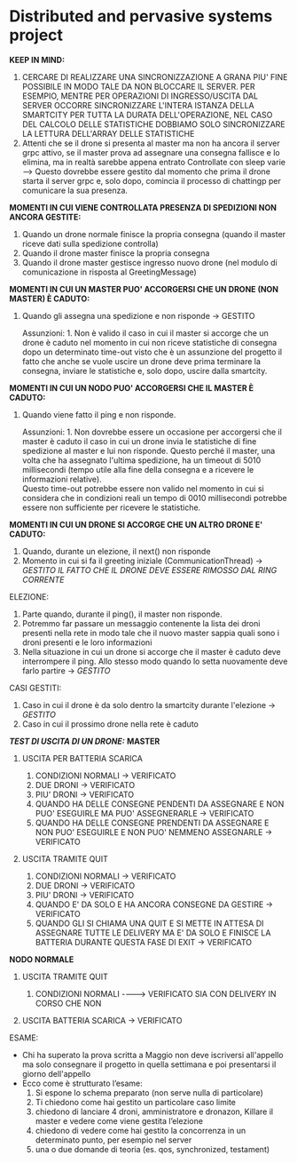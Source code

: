 # Distributed and pervasive systems project

**KEEP IN MIND:**
1. CERCARE DI REALIZZARE UNA SINCRONIZZAZIONE A GRANA PIU' FINE POSSIBILE IN MODO TALE DA NON BLOCCARE IL SERVER.
        PER ESEMPIO, MENTRE PER OPERAZIONI DI INGRESSO/USCITA DAL SERVER OCCORRE SINCRONIZZARE L'INTERA ISTANZA DELLA SMARTCITY
        PER TUTTA LA DURATA DELL'OPERAZIONE, NEL CASO DEL CALCOLO DELLE STATISTICHE DOBBIAMO SOLO SINCRONIZZARE LA LETTURA DELL'ARRAY DELLE STATISTICHE
2. Attenti che se il drone si presenta al master ma non ha ancora il server grpc attivo, se il master prova ad assegnare una consegna fallisce e lo elimina, ma in realtà sarebbe appena entrato
   Controllate con sleep varie
   --> Questo dovrebbe essere gestito dal momento che prima il drone starta il server grpc e, solo dopo, comincia il processo di chattingp per comunicare la sua presenza.


**MOMENTI IN CUI VIENE CONTROLLATA PRESENZA DI SPEDIZIONI NON ANCORA GESTITE:**
1. Quando un drone normale finisce la propria consegna (quando il master riceve dati sulla spedizione controlla)
2. Quando il drone master finisce la propria consegna 
3. Quando il drone master gestisce ingresso nuovo drone (nel modulo di comunicazione in risposta al GreetingMessage)




**MOMENTI IN CUI UN MASTER PUO' ACCORGERSI CHE UN DRONE (NON MASTER) È CADUTO:**
1.  Quando gli assegna una spedizione e non risponde -> GESTITO 


    Assunzioni: 
        1. Non è valido il caso in cui il master si accorge che un drone è caduto nel momento in cui non riceve statistiche di consegna dopo un determinato time-out
            visto che è un assunzione del progetto il fatto che anche se vuole uscire un drone deve prima terminare la consegna, inviare le statistiche e, solo dopo, 
            uscire dalla smartcity.



**MOMENTI IN CUI UN NODO PUO' ACCORGERSI CHE IL MASTER È CADUTO:**
1.  Quando viene fatto il ping e non risponde.


    Assunzioni:
        1.  Non dovrebbe essere un occasione per accorgersi che il master è caduto il caso in cui un drone invia le statistiche di fine spedizione al master e lui non risponde. 
            Questo perché il master, una volta che ha assegnato l'ultima spedizione, ha un timeout di 5010 millisecondi (tempo utile alla fine della consegna e a ricevere le informazioni
            relative).  
            Questo time-out potrebbe essere non valido nel momento in cui si considera che in condizioni reali un tempo di 0010 millisecondi potrebbe essere non sufficiente per ricevere le statistiche.


**MOMENTI IN CUI UN DRONE SI ACCORGE CHE UN ALTRO DRONE E' CADUTO:**
1. Quando, durante un elezione, il next() non risponde
2. Momento in cui si fa il greeting iniziale (CommunicationThread) -> *GESTITO IL FATTO CHE IL DRONE DEVE ESSERE RIMOSSO DAL RING CORRENTE*



ELEZIONE:
1. Parte quando, durante il ping(), il master non risponde.
2. Potremmo far passare un messaggio contenente la lista dei droni presenti nella rete in modo tale che il nuovo master sappia quali sono i droni presenti e le loro informazioni 
3. Nella situazione in cui un drone si accorge che il master è caduto deve interrompere il ping. Allo stesso modo quando lo setta nuovamente deve farlo partire -> *GESTITO*

CASI GESTITI:
1. Caso in cui il drone è da solo dentro la smartcity durante l'elezione -> *GESTITO*
2. Caso in cui il prossimo drone nella rete è caduto




**_TEST DI USCITA DI UN DRONE:_**
    **MASTER**
   1. USCITA PER BATTERIA SCARICA
       1. CONDIZIONI NORMALI -> VERIFICATO
       2. DUE DRONI -> VERIFICATO
       3. PIU' DRONI -> VERIFICATO
       4. QUANDO HA DELLE CONSEGNE PENDENTI DA ASSEGNARE E NON PUO' ESEGUIRLE MA PUO' ASSEGNERARLE -> VERIFICATO
       5. QUANDO HA DELLE CONSEGNE PRENDENTI DA ASSEGNARE E NON PUO' ESEGUIRLE E NON PUO' NEMMENO ASSEGNARLE -> VERIFICATO

   2. USCITA TRAMITE QUIT
      1. CONDIZIONI NORMALI -> VERIFICATO
      2. DUE DRONI -> VERIFICATO
      3. PIU' DRONI -> VERIFICATO
      4. QUANDO E' DA SOLO E HA ANCORA CONSEGNE DA GESTIRE -> VERIFICATO
      5. QUANDO GLI SI CHIAMA UNA QUIT E SI METTE IN ATTESA DI ASSEGNARE TUTTE LE DELIVERY MA E' DA SOLO E FINISCE LA BATTERIA DURANTE QUESTA FASE DI EXIT -> VERIFICATO

   **NODO NORMALE** 
   1. USCITA TRAMITE QUIT
         1. CONDIZIONI NORMALI ----> VERIFICATO SIA CON DELIVERY IN CORSO CHE NON 
         
   2. USCITA BATTERIA SCARICA -> VERIFICATO









ESAME:
- Chi ha superato la prova scritta a Maggio non deve iscriversi all'appello ma solo consegnare il progetto in quella settimana e poi presentarsi il giorno dell'appello
- Ecco come è strutturato l’esame:
  1) Si espone lo schema preparato (non serve nulla di particolare)
  2) Ti chiedono come hai gestito un particolare caso limite
  3) chiedono di lanciare 4 droni, amministratore e dronazon, Killare il master e vedere come viene gestita l’elezione
  4) chiedono di vedere come hai gestito la concorrenza in un determinato punto, per esempio nel server
  5) una o due domande di teoria (es. qos, synchronized, testament)
